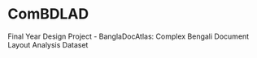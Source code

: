 # ComBDLAD
Final Year Design Project - BanglaDocAtlas: Complex Bengali Document Layout Analysis Dataset 
